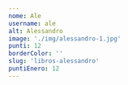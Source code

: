 ```yaml
---
nome: Ale
username: ale
alt: Alessandro
image: './img/alessandro-1.jpg'
punti: 12
borderColor: ''
slug: 'libros-alessandro'
puntiEnero: 12
---
```

